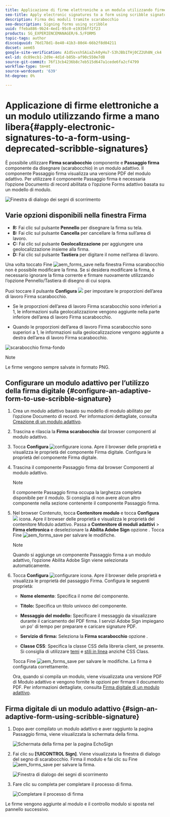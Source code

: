 ```yaml
---
title: Applicazione di firme elettroniche a un modulo utilizzando firme a mano libera
seo-title: Apply electronic signatures to a form using scribble signatures
description: Firma dei moduli tramite scarabocchio
seo-description: Signing forms using scribble
uuid: ffeba886-9b24-4ed1-95c0-e19356ff2f23
products: SG_EXPERIENCEMANAGER/6.5/FORMS
topic-tags: author
discoiquuid: 76d178d1-8e40-41b3-80d4-66b2f8d04211
docset: aem65
google-site-verification: A1dSvxshSAiaZvk0yHu7-S3hJBb1THj0CZ2Uh8N_ck4
exl-id: dc89ecb1-2d9e-4d1d-b85b-af90c550e7d8
source-git-commit: 76f13cb4236b8c7eb515d647a1cede6fa2cf4799
workflow-type: tm+mt
source-wordcount: '639'
ht-degree: 0%

---
```


# Applicazione di firme elettroniche a un modulo utilizzando firme a mano libera{#apply-electronic-signatures-to-a-form-using-deprecated-scribble-signatures}

È possibile utilizzare **Firma scarabocchio** componente e **Passaggio firma** componente da disegnare (scarabocchio) in un modulo adattivo. Il componente Passaggio firma visualizza una versione PDF del modulo adattivo. Per utilizzare il componente Passaggio firma è necessaria l’opzione Documento di record abilitata o l’opzione Forms adattivo basata su un modello di modulo.

![Finestra di dialogo dei segni di scorrimento](assets/scribble-signature.png)

## Varie opzioni disponibili nella finestra Firma

* **R:** Fai clic sul pulsante **Pennello** per disegnare la firma su tela.
* **B:** Fai clic sul pulsante **Cancella** per cancellare la firma sull’area di lavoro.
* **C:** Fai clic sul pulsante **Geolocalizzazione** per aggiungere una geolocalizzazione insieme alla firma.
* **D:** Fai clic sul pulsante **Tastiera** per digitare il nome nell’area di lavoro.

Una volta toccato Fine ![aem_forms_save](assets/aem_forms_save.png) nella finestra Firma scarabocchio non è possibile modificare la firma. Se si desidera modificare la firma, è necessario ignorare la firma corrente e firmare nuovamente utilizzando l’opzione Pennello/Tastiera di disegno di cui sopra.

Puoi toccare il pulsante **Configura** ![](assets/configure.png) per impostare le proporzioni dell’area di lavoro Firma scarabocchio.
* Se le proporzioni dell’area di lavoro Firma scarabocchio sono inferiori a 1, le informazioni sulla geolocalizzazione vengono aggiunte nella parte inferiore dell’area di lavoro Firma scarabocchio.


* Quando le proporzioni dell’area di lavoro Firma scarabocchio sono superiori a 1, le informazioni sulla geolocalizzazione vengono aggiunte a destra dell’area di lavoro Firma scarabocchio.


![scarabocchio firma-fondo](assets/scribble-signature-aspectratio.PNG)



>[!NOTE]
>
>Le firme vengono sempre salvate in formato PNG.

## Configurare un modulo adattivo per l’utilizzo della firma digitale {#configure-an-adaptive-form-to-use-scribble-signature}

1. Crea un modulo adattivo basato su modello di modulo abilitato per l’opzione Documento di record. Per informazioni dettagliate, consulta [Creazione di un modulo adattivo](creating-adaptive-form.md).
1. Trascina e rilascia la **Firma scarabocchio** dal browser componenti al modulo adattivo.
1. Tocca **Configura** ![configurare](assets/configure.png) icona. Apre il browser delle proprietà e visualizza le proprietà del componente Firma digitale. Configura le proprietà del componente Firma digitale.
1. Trascina il componente Passaggio firma dal browser Componenti al modulo adattivo.

   >[!NOTE]
   >
   >Il componente Passaggio firma occupa la larghezza completa disponibile per il modulo. Si consiglia di non avere alcun altro componente nella sezione contenente il componente Passaggio firma.

1. Nel browser Contenuto, tocca **Contenitore modulo** e tocca **Configura** ![](assets/configure.png) icona. Apre il browser delle proprietà e visualizza le proprietà del contenitore Modulo adattivo. Passa a **Contenitore di moduli adattivi** > **Firma elettronica** e deselezionare la **Abilita Adobe Sign** opzione . Tocca Fine ![aem_forms_save](assets/aem_forms_save.png) per salvare le modifiche.

   >[!NOTE]
   >
   >Quando si aggiunge un componente Passaggio firma a un modulo adattivo, l’opzione Abilita Adobe Sign viene selezionata automaticamente.

1. Tocca **Configura** ![configurare](assets/configure.png) icona. Apre il browser delle proprietà e visualizza le proprietà del passaggio Firma. Configura le seguenti proprietà:

   * **Nome elemento**: Specifica il nome del componente.

   * **Titolo:** Specifica un titolo univoco del componente.
   * **Messaggio del modello:** Specificare il messaggio da visualizzare durante il caricamento del PDF firma. I servizi Adobe Sign impiegano un po&#39; di tempo per preparare e caricare signature PDF.
   * **Servizio di firma:** Seleziona la **Firma scarabocchio** opzione .

   * **Classe CSS**: Specifica la classe CSS della libreria client, se presente. Si consiglia di utilizzare [temi](themes.md) e [stili in linea](inline-style-adaptive-forms.md) anziché CSS Class.

   Tocca Fine ![aem_forms_save](assets/aem_forms_save.png) per salvare le modifiche. La firma è configurata correttamente.

   Ora, quando si compila un modulo, viene visualizzata una versione PDF di Modulo adattivo e vengono fornite le opzioni per firmare il documento PDF. Per informazioni dettagliate, consulta [Firma digitale di un modulo adattivo](signing-forms-using-scribble.md#sign-an-adaptive-form-using-scribble-signature).

## Firma digitale di un modulo adattivo {#sign-an-adaptive-form-using-scribble-signature}

1. Dopo aver compilato un modulo adattivo e aver raggiunto la pagina Passaggio firma, viene visualizzata la schermata della firma.

   ![Schermata della firma per la pagina EchoSign](assets/esignscribblesign.jpg)

1. Fai clic su **[!UICONTROL Sign]**. Viene visualizzata la finestra di dialogo del segno di scarabocchio. Firma il modulo e fai clic su Fine ![aem_forms_save](assets/aem_forms_save.png) per salvare la firma.

   ![Finestra di dialogo dei segni di scorrimento](assets/scribblewidget.png)

1. Fare clic su completa per completare il processo di firma.

   ![Completare il processo di firma](assets/scribblecomplete.jpg)

Le firme vengono aggiunte al modulo e il controllo modulo si sposta nel pannello successivo.
